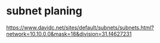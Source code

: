 

# subnet planing
https://www.davidc.net/sites/default/subnets/subnets.html?network=10.10.0.0&mask=18&division=31.f4627231

